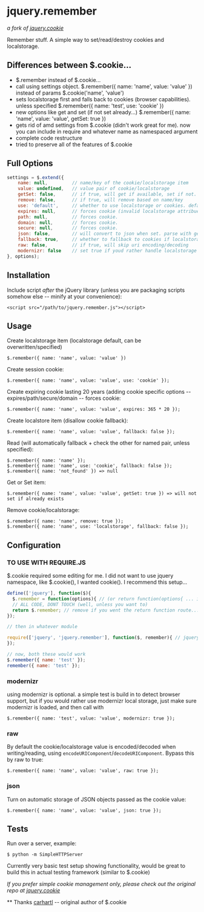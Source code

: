 # jquery.remember
*a fork of [jquery.cookie](https://github.com/carhartl/jquery-cookie)*

Remember stuff. A simple way to set/read/destroy cookies and localstorage.

## Differences between $.cookie...

+ $.remember instead of $.cookie...
+ call using settings object. $.remember({ name: 'name', value: 'value' }) instead of params $.cookie('name', 'value')
+ sets localstorage first and falls back to cookies (browser capabilities). unless specified $.remember({ name: 'test', use: 'cookie' })
+ new options like get and set (if not set already...) $.remember({ name: 'name', value: 'value', getSet: true })
+ gets rid of amd settings from $.cookie (didn't work great for me). now you can include in require and whatever name as namespaced argument
+ complete code restructure
+ tried to preserve all of the features of $.cookie

## Full Options

```javascript
settings = $.extend({
    name: null,         // name/key of the cookie/localstorage item
    value: undefined,   // value pair of cookie/localstorage
    getSet: false,      // if true, will get if available, set if not. default is to just get OR set
    remove: false,      // if true, will remove based on name/key
    use: 'default',     // whether to use localstorage or cookies. default localstorage with cookie fallback.
    expires: null,      // forces cookie (invalid localstorage attribue).
    path: null,         // forces cookie.
    domain: null,       // forces cookie.
    secure: null,       // forces cookie.
    json: false,        // will convert to json when set. parse with get.
    fallback: true,     // whether to fallback to cookies if localstorage not available.
    raw: false,         // if true, will skip uri encoding/decoding
    modernizr: false    // set true if youd rather handle localstorage detection through modernizr
}, options);
```

## Installation

Include script *after* the jQuery library (unless you are packaging scripts somehow else -- minify at your convenience):
    
    <script src="/path/to/jquery.remember.js"></script>

## Usage

Create localstorage item (localstorage default, can be overwritten/specified)

    $.remember({ name: 'name', value: 'value' })

Create session cookie:

    $.remember({ name: 'name', value: 'value', use: 'cookie' });

Create expiring cookie lasting 20 years (adding cookie specific options -- expires/path/secure/domain -- forces cookie:

    $.remember({ name: 'name', value: 'value', expires: 365 * 20 });

Create localstore item (disallow cookie fallback):

    $.remember({ name: 'name', value: 'value', fallback: false });

Read (will automatically fallback + check the other for named pair, unless specified):

    $.remember({ name: 'name' });
    $.remember({ name: 'name', use: 'cookie', fallback: false });
    $.remember({ name: 'not_found' }) => null

Get or Set item:

    $.remember({ name: 'name', value: 'value', getSet: true }) => will not set if already exists

Remove cookie/localstorage:

    $.remember({ name: 'name', remove: true });
    $.remember({ name: 'name', use: 'localstorage', fallback: false });

## Configuration

### TO USE WITH REQUIRE.JS

$.cookie required some editing for me. I did not want to use jquery namespace, like $.cookie(), I wanted cookie(). I recommend this setup...

```javascript
define(['jquery'], function($){
  $.remember = function(options){ // (or return function(options{ ... if you want to avoid jquery namespace entirely)
  // ALL CODE, DONT TOUCH (well, unless you want to)
  return $.remember; // remove if you went the return function route...
});

// then in whatever module

require(['jquery', 'jquery.remember'], function($, remember){ // jquery not required here...but figured you probably will have it
});

// now, both these would work
$.remember({ name: 'test' });
remember({ name: 'test' });
```
### modernizr

using modernizr is optional. a simple test is build in to detect browser support, but if you would rather use modernizr local storage, just make sure modernizr is loaded, and then call with

    $.remember({ name: 'test', value: 'value', modernizr: true });

### raw

By default the cookie/localstorage value is encoded/decoded when writing/reading, using `encodeURIComponent`/`decodeURIComponent`. Bypass this by raw to true:

    $.remember({ name: 'name', value: 'value', raw: true });

### json

Turn on automatic storage of JSON objects passed as the cookie value:

    $.remember({ name: 'name', value: 'value', json: true });


## Tests

Run over a server, example:

    $ python -m SimpleHTTPServer

Currently very basic test setup showing functionality, would be great to build this in actual testing framework (similar to $.cookie)

*If you prefer simple cookie management only, please check out the original repo at [jquery.cookie](https://github.com/carhartl/jquery-cookie)*

** Thanks
[carhartl](https://github.com/carhartl) -- original author of $.cookie
